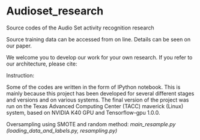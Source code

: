 # Audioset_research

Source codes of the Audio Set activity recognition research

Source training data can be accessed from on line. Details can be seen on our paper.

We welcome you to develop our work for your own research. If you refer to our architecture, please cite: 

Instruction:

Some of the codes are written in the form of IPython notebook. This is mainly because this project has been developed for several different stages and versions and on various systems. The final version of the project was run on the Texas Advanced Computing Center (TACC) maverick (Linux) system, based on NVIDIA K40 GPU and Tensorflow-gpu 1.0.0.

Oversampling using SMOTE and random method: _main_resample.py (loading_data_and_labels.py, resampling.py)_
